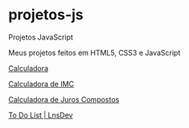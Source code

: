 # projetos-js
 Projetos JavaScript

Meus projetos feitos em HTML5, CSS3 e JavaScript


<a href="https://lns017.github.io/projetos-js/projeto02-cal/index.html">Calculadora</a>

<a href="https://lns017.github.io/projetos-js/projeto03-imc/index.html">Calculadora de IMC</a>

<a href="https://lns017.github.io/projetos-js/projeto04-juros/index.html">Calculadora de Juros Compostos</a>

<a href="https://lns017.github.io/projetos-js/projeto06-todo-list/index.html">To Do List | LnsDev</a>